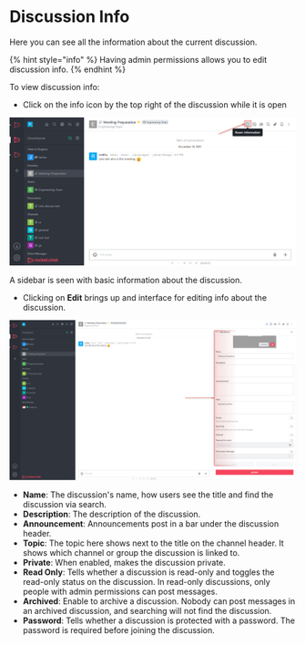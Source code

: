 # Discussion Info

Here you can see all the information about the current discussion.

{% hint style="info" %}
Having admin permissions allows you to edit discussion info.
{% endhint %}

To view discussion info:

* Click on the info icon by the top right of the discussion while it is open

![](<../../../../../.gitbook/assets/image (651) (1) (1).png>)

A sidebar is seen with basic information about the discussion.

* Clicking on **Edit** brings up and interface for editing info about the discussion.

![](<../../../../../.gitbook/assets/image (655) (1) (1).png>)

* **Name**: The discussion's name, how users see the title and find the discussion via search.
* **Description**: The description of the discussion.
* **Announcement**: Announcements post in a bar under the discussion header.
* **Topic**: The topic here shows next to the title on the channel header. It shows which channel or group the discussion is linked to.
* **Private**: When enabled, makes the discussion private.
* **Read Only**: Tells whether a discussion is read-only and toggles the read-only status on the discussion. In read-only discussions, only people with admin permissions can post messages.
* **Archived**: Enable to archive a discussion. Nobody can post messages in an archived discussion, and searching will not find the discussion.
* **Password**: Tells whether a discussion is protected with a password. The password is required before joining the discussion.
